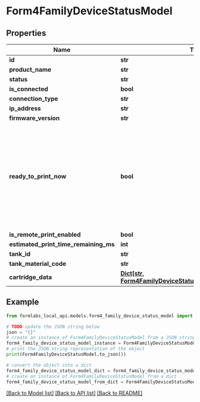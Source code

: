 # Form4FamilyDeviceStatusModel


## Properties

Name | Type | Description | Notes
------------ | ------------- | ------------- | -------------
**id** | **str** |  | 
**product_name** | **str** |  | 
**status** | **str** |  | 
**is_connected** | **bool** |  | 
**connection_type** | **str** |  | 
**ip_address** | **str** |  | 
**firmware_version** | **str** |  | 
**ready_to_print_now** | **bool** | If the default behavior for newly uploaded jobs is to start printing them automatically. If false, uploaded jobs will be added to the printing queue. | 
**is_remote_print_enabled** | **bool** |  | 
**estimated_print_time_remaining_ms** | **int** |  | 
**tank_id** | **str** |  | 
**tank_material_code** | **str** |  | 
**cartridge_data** | [**Dict[str, Form4FamilyDeviceStatusModelAllOfCartridgeData]**](Form4FamilyDeviceStatusModelAllOfCartridgeData.md) |  | 

## Example

```python
from formlabs_local_api.models.form4_family_device_status_model import Form4FamilyDeviceStatusModel

# TODO update the JSON string below
json = "{}"
# create an instance of Form4FamilyDeviceStatusModel from a JSON string
form4_family_device_status_model_instance = Form4FamilyDeviceStatusModel.from_json(json)
# print the JSON string representation of the object
print(Form4FamilyDeviceStatusModel.to_json())

# convert the object into a dict
form4_family_device_status_model_dict = form4_family_device_status_model_instance.to_dict()
# create an instance of Form4FamilyDeviceStatusModel from a dict
form4_family_device_status_model_from_dict = Form4FamilyDeviceStatusModel.from_dict(form4_family_device_status_model_dict)
```
[[Back to Model list]](../README.md#documentation-for-models) [[Back to API list]](../README.md#documentation-for-api-endpoints) [[Back to README]](../README.md)


